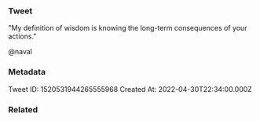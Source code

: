 ### Tweet
"My definition of wisdom is knowing the long-term consequences of your actions."

@naval

### Metadata
Tweet ID: 1520531944265555968
Created At: 2022-04-30T22:34:00.000Z

### Related

